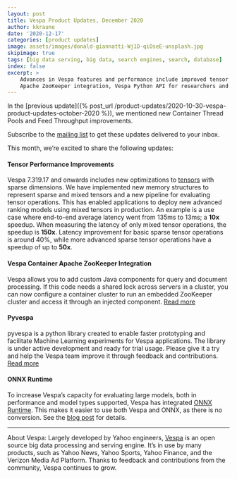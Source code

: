 ```yaml
---
layout: post
title: Vespa Product Updates, December 2020
author: kkraune
date: '2020-12-17'
categories: [product updates]
image: assets/images/donald-giannatti-Wj1D-qiOseE-unsplash.jpg
skipimage: true
tags: [big data serving, big data, search engines, search, database]
index: false
excerpt: >
    Advances in Vespa features and performance include improved tensor ranking performance,
    Apache ZooKeeper integration, Vespa Python API for researchers and ONNX integration.
---
```


In the [previous update]({% post_url /product-updates/2020-10-30-vespa-product-updates-october-2020 %}),
we mentioned new Container Thread Pools and Feed Throughput improvements.

Subscribe to the [mailing list](https://vespa.ai/mailing-list.html) to get these updates delivered to your inbox.

This month, we’re excited to share the following updates:


#### Tensor Performance Improvements
Vespa 7.319.17 and onwards includes new optimizations to
[tensors](https://docs.vespa.ai/documentation/tensor-user-guide.html) with sparse dimensions.
We have implemented new memory structures to represent sparse and mixed tensors
and a new pipeline for evaluating tensor operations.
This has enabled applications to deploy new advanced ranking models using mixed tensors in production.
An example is a use case where end-to-end average latency went from 135ms to 13ms; a **10x** speedup.
When measuring the latency of only mixed tensor operations, the speedup is **150x**.
Latency improvement for basic sparse tensor operations is around 40%,
while more advanced sparse tensor operations have a speedup of up to **50x**.


#### Vespa Container Apache ZooKeeper Integration
Vespa allows you to add custom Java components for query and document processing.
If this code needs a shared lock across servers in a cluster,
you can now configure a container cluster to run an embedded ZooKeeper cluster
and access it through an injected component.
[Read more](https://docs.vespa.ai/documentation/using-zookeeper.html)


#### Pyvespa
pyvespa is a python library created to enable faster prototyping
and facilitate Machine Learning experiments for Vespa applications.
The library is under active development and ready for trial usage.
Please give it a try and help the Vespa team improve it through feedback and contributions.
[Read more](https://pyvespa.readthedocs.io/en/latest/index.html)


#### ONNX Runtime
To increase Vespa’s capacity for evaluating large models,
both in performance and model types supported,
Vespa has integrated [ONNX Runtime](https://cloudblogs.microsoft.com/opensource/2020/12/14/onnx-runtime-vespa-ai-integration/).
This makes it easier to use both Vespa and ONNX, as there is no conversion.
See the [blog post](https://blog.vespa.ai/stateful-model-serving-how-we-accelerate-inference-using-onnx-runtime) for details.

___
About Vespa: Largely developed by Yahoo engineers,
[Vespa](https://github.com/vespa-engine/vespa) is an open source big data processing and serving engine.
It’s in use by many products, such as Yahoo News, Yahoo Sports, Yahoo Finance, and the Verizon Media Ad Platform.
Thanks to feedback and contributions from the community, Vespa continues to grow.
